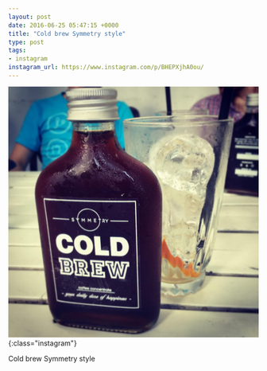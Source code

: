 ```yaml
---
layout: post
date: 2016-06-25 05:47:15 +0000
title: "Cold brew Symmetry style"
type: post
tags:
- instagram
instagram_url: https://www.instagram.com/p/BHEPXjhA0ou/
---
```


![Instagram - BHEPXjhA0ou](/img/BHEPXjhA0ou.jpg){:class="instagram"}

Cold brew Symmetry style
